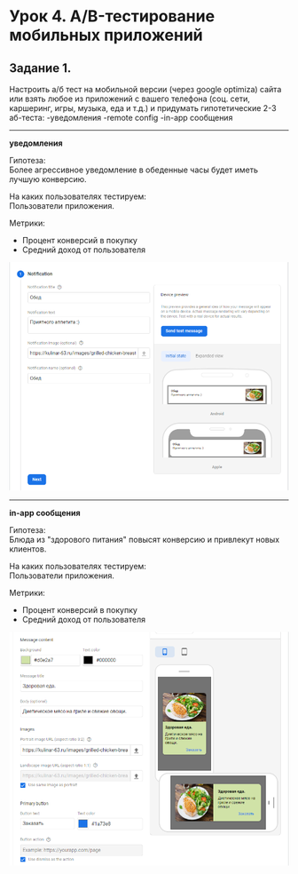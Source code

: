 # Урок 4. A/B-тестирование мобильных приложений

## Задание 1.
Настроить а/б тест на мобильной версии (через google optimiza) сайта или взять любое из приложений с вашего телефона (соц. сети, каршеринг, игры, музыка, еда и т.д.) и придумать гипотетические 2-3 аб-теста:
-уведомления
-remote config
-in-app сообщения

***
**уведомления**

Гипотеза: \
Более агрессивное уведомление в обеденные часы будет иметь лучшую конверсию.

На каких пользователях тестируем: \
Пользователи приложения.

Метрики: 
* Процент конверсий в покупку
* Средний доход от пользователя

<img src="./notifications.png" width=""/>

***
**in-app сообщения**

Гипотеза: \
Блюда из "здорового питания" повысят конверсию и привлекут новых клиентов.

На каких пользователях тестируем: \
Пользователи приложения.

Метрики: 
* Процент конверсий в покупку
* Средний доход от пользователя

<img src="./inapp.png" width=""/>
